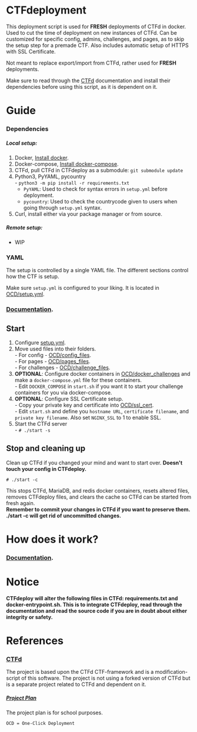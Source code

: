 # CTFdeployment
This deployment script is used for <b>FRESH</b> deployments of CTFd in docker. 
Used to cut the time of deployment on new instances of CTFd. Can be customized 
for specific config, admins, challenges, and pages, as to skip the setup step 
for a premade CTF. Also includes automatic setup of HTTPS with SSL Certificate.

Not meant to replace export/import from CTFd, rather used for <b>FRESH</b> deployments.

Make sure to read through the [CTFd](https://github.com/CTFd/CTFd) documentation
and install their dependencies before using this script, as it is dependent on
it.


# Guide

### Dependencies

##### Local setup:
  1. Docker, [Install docker](https://docs.docker.com/get-docker/).
  2. Docker-compose, [Install docker-compose](https://docs.docker.com/compose/install/).
  3. CTFd, pull CTFd in CTFdeploy as a submodule: `git submodule update`
  4. Python3, PyYAML, pycountry  
    - `python3 -m pip install -r requirements.txt`   
        - `PyYAML`: Used to check for syntax errors in `setup.yml` before deployment.  
        - `pycountry`: Used to check the countrycode given to users when going through `setup.yml` syntax.
  5. Curl, install either via your package manager or from source.

##### Remote setup:
  - WIP

### YAML
The setup is controlled by a single YAML file. The different sections control how the 
CTF is setup. 

Make sure `setup.yml` is configured to your liking. It is located in [OCD/setup.yml](OCD/setup.yml).

### [Documentation](docs/yaml_setup.md).

## Start
  1. Configure [setup.yml](OCD/setup.yml).
  2. Move used files into their folders.   
    - For config - [OCD/config_files](OCD/config_files).  
    - For pages - [OCD/pages_files](OCD/pages_files).  
    - For challenges - [OCD/challenge_files](OCD/challenge_files).  
  4. <b>OPTIONAL</b>: Configure docker containers in [OCD/docker_challenges](OCD/docker_challenges) and make a `docker-compose.yml` file for these containers.   
    - Edit `DOCKER_COMPOSE` in `start.sh` if you want it to start your challenge containers for you via docker-compose.  
  5. <b>OPTIONAL</b>: Configure SSL Certificate setup.   
    - Copy your private key and certificate into [OCD/ssl_cert](OCD/ssl_cert).  
    - Edit `start.sh` and define you `hostname URL`, `certificate filename`, and `private key filename`. Also set `NGINX_SSL` to 1 to enable SSL.  
  6. Start the CTFd server  
    - `# ./start -s`  

## Stop and cleaning up
Clean up CTFd if you changed your mind and want to start over. <b>Doesn't touch your config in CTFdeploy.</b>  

`# ./start -c`

This stops CTFd, MariaDB, and redis docker containers, resets altered files, removes CTFdeploy files, and clears the cache so CTFd can be started from fresh again.  
<b>Remember to commit your changes in CTFd if you want to preserve them. ./start -c will get rid of uncommitted changes.</b>

# How does it work?

### [Documentation](docs/setup_doc.md).

# Notice
<b>CTFdeploy will alter the following files in CTFd: requirements.txt and docker-entrypoint.sh. This is to integrate CTFdeploy, read through the documentation and read the source code if you are in doubt about either integrity or safety.</b>

# References

### [CTFd](https://github.com/CTFd/CTFd)
The project is based upon the CTFd CTF-framework and is a modification-script of 
this software. The project is not using a forked version of CTFd but is a
separate project related to CTFd and dependent on it.

##### [Project Plan](docs/project_plan.md)
The project plan is for school purposes.

`OCD = One-Click Deployment`
